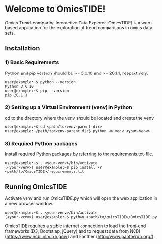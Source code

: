 # Welcome to OmicsTIDE!
Omics Trend-comparing Interactive Data Explorer (OmicsTIDE) is a web-based application for the exploration of trend comparisons in omics data sets.   

## Installation


### 1) Basic Requirements
Python and pip version should be >= 3.6.10 and >= 20.1.1, respectively.

```console
user@example:~$ python --version
Python 3.6.10
user@example:~$ pip --version
pip 20.1.1
```

### 2) Setting up a Virtual Environment (venv) in Python
cd to the directory where the venv should be located and create the venv
```console
user@example:~$ cd <path/to/venv-parent-dir>
user@example:~/path/to/venv-parent-dir$ python -m venv <your-venv>
```

### 3) Required Python packages
Install required Python packages by referring to the requirements.txt-file.
```console
user@example:~$ . <your-venv>/bin/activate
(<your-venv>) user@example:~$ pip install -r <path/to/OmicsTIDE>/requirements.txt
```

## Running OmicsTIDE
Activate venv and run OmicsTIDE.py which will open the web application in a new browser window. 
```console
user@example:~$ . <your-venv>/bin/activate
(<your-venv>) user@example:~$ python <path/to/omicsTIDE>/OmicsTIDE.py
```
OmicsTIDE requires a stable internet connection to load the front-end frameworks (D3, Bootstrap, jQuery) and to request data from NCBI (https://www.ncbi.nlm.nih.gov/) and Panther (http://www.pantherdb.org/). 
